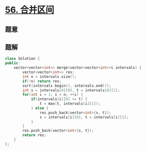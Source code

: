 #  [56. 合并区间](https://leetcode-cn.com/problems/merge-intervals/)

## 题意



## 题解



```c++
class Solution {
public:
    vector<vector<int>> merge(vector<vector<int>>& intervals) {
        vector<vector<int>> res;
        int n = intervals.size();
        if(!n) return res;
        sort(intervals.begin(), intervals.end());
        int s = intervals[0][0], t = intervals[0][1];
        for(int i = 1; i < n; ++i) {
            if(intervals[i][0] <= t) {
                t = max(t, intervals[i][1]);
            } else {
                res.push_back(vector<int>{s, t});
                s = intervals[i][0], t = intervals[i][1];
            }
        }
        res.push_back(vector<int>{s, t});
        return res;
    }
};
```



```python3

```


